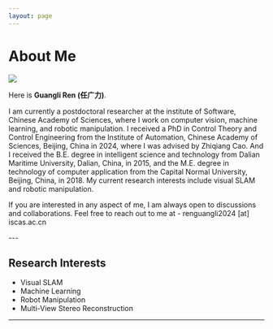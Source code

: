 ```yaml
---
layout: page
---
```


# About Me

<img src="https://rengl.github.io/rgl.jpg" class="floatpic">

Here is **Guangli Ren (任广力)**.<br>

<p class="justify-align">
I am currently a postdoctoral researcher at the institute of Software, Chinese Academy of Sciences, where I work on computer vision, machine learning, and robotic manipulation. I received a PhD in Control Theory and Control Engineering from the Institute of Automation, Chinese Academy of Sciences, Beijing, China in 2024, where I was advised by Zhiqiang Cao. And I received the B.E. degree in intelligent science and technology from Dalian Maritime University, Dalian, China, in 2015, and the M.E. degree in technology of computer application from the Capital Normal University, Beijing, China, in 2018.
My current research interests include visual SLAM and robotic manipulation.

If you are interested in any aspect of me, I am always open to discussions and collaborations. Feel free to reach out to me at - renguangli2024 [at] iscas.ac.cn
</p>
---

## Research Interests

<!-- **<font color="#990000">I am actively seeking a PhD position for 2025 Fall admission. If you have any information, please contact me!</font>** -->

- Visual SLAM
- Machine Learning
- Robot Manipulation
- Multi-View Stereo Reconstruction

<!-- My current research focuses on practical problems that artificial intelligence faces in real life. My interests are on the **Machine Learning** and its applications in **Computer Vision**. In a word, advanced technologies like ML influence the life of everybody.  I wish to devote my talent to this meaningful cause and bring well-being to society. -->

---

<!-- ## News and Updates

- **June 2024**：XXXX
- **May 2024：**My bachelor thesis won the Annual Best Thesis Award (Top 1/300).
- **April 2024：**Our work *BLEGuard* has been accepted to [XXX 2024](https://www.sigmobile.org/mobisys/2024/) as a poster paper. See you in Japan!

<br> -->
